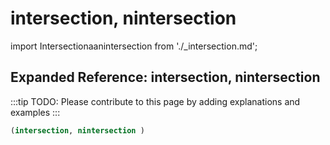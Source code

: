 # intersection, nintersection

import Intersectionaanintersection from './_intersection.md';

<Intersectionaanintersection />

## Expanded Reference: intersection, nintersection

:::tip
TODO: Please contribute to this page by adding explanations and examples
:::

```lisp
(intersection, nintersection )
```

